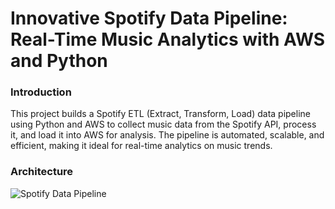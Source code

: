 # Innovative Spotify Data Pipeline: Real-Time Music Analytics with AWS and Python

### Introduction
This project builds a Spotify ETL (Extract, Transform, Load) data pipeline using Python and AWS to collect music data from the Spotify API, process it, and load it into AWS for analysis. The pipeline is automated, scalable, and efficient, making it ideal for real-time analytics on music trends.

### Architecture
![Spotify Data Pipeline]()
